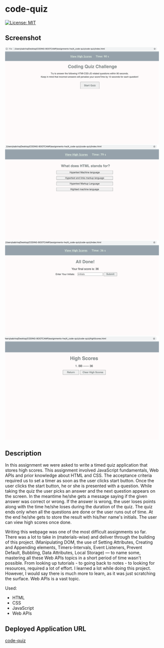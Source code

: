 # code-quiz


[![License: MIT](https://img.shields.io/badge/License-MIT-yellow.svg)](https://opensource.org/licenses/MIT)


## Screenshot
![alt text](assets/images/final-page-1.png)
![alt text](assets/images/final-page-2.png)
![alt text](assets/images/final-page-3.png)
![alt text](assets/images/final-page-4.png)


## Description 
In this assignment we were asked to write a timed quiz application that stores high scores. This assignment involved JavaScript fundamentals, Web APIs and prior knowledge about HTML and CSS. The acceptance criteria required us to set a timer as soon as the user clicks start button. Once the user clicks the start button, he or she is presented with a question. While taking the quiz the user picks an answer and the next question appears on the screen. In the meantime he/she gets a message saying if the given answer was correct or wrong. If the answer is wrong, the user loses points along with the time he/she loses during the duration of the quiz. The quiz ends only when all the questions are done or the user runs out of time. At the end he/she gets to store the result with his/her name's initials. The user can view high scores once done. 

Writing this webpage was one of the most difficult assignments so far. There was a lot to take in (materials-wise) and deliver through the building of this project. (Manipulating DOM, the use of Setting Attributes, Creating and Appending elements, Timers-Intervals, Event Listeners, Prevent Default, Bubbling, Data Attributes, Local Storage) — to name some, mastering all these Web APIs topics in a short period of time wasn't possible. From looking up tutorials - to going back to notes - to looking for resources, required a lot of effort. I learned a lot while doing this project. However, I would say there is much more to learn, as it was just scratching the surface. Web APIs is a vast topic.   

Used:
- HTML
- CSS
- JavaScript 
- Web APIs


## Deployed Application URL
[code-quiz](https://ssharmin0029.github.io/code-quiz/)